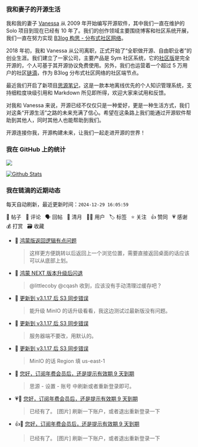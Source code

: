 ### 我和妻子的开源生活

我和我的妻子 [Vanessa](https://github.com/Vanessa219) 从 2009 年开始编写开源软件，其中我们一直在维护的 Solo 项目到现在已经有 10 年了。我们的创作领域主要围绕博客和社区系统开展，我们一直在努力实现 [B3log 构思 - 分布式社区网络](https://ld246.com/article/1546941897596)。

2018 年初，我和 Vanessa 从公司离职，正式开始了“全职做开源、自由职业者”的创业生涯。我们建立了一家公司，主要产品是 Sym 社区系统，它的[社区版](https://github.com/88250/symphony)是完全开源的，个人可基于其开源协议免费使用。另外，我们也运营着一个超过 5 万用户的社区[链滴](https://ld246.com)，作为 B3log 分布式社区网络的社区端节点。

最近我们开启了新项目[思源笔记](https://github.com/siyuan-note/siyuan)，这是一款本地离线优先的个人知识管理系统，支持细粒度块级引用和 Markdown 所见即所得，欢迎大家来试用和反馈。

对我和 Vanessa 来说，开源已经不仅仅只是一种爱好，更是一种生活方式，我们对这条“开源生活”之路的未来充满了信心。希望在这条路上我们能通过开源软件帮助到其他人，同时其他人也能帮助到我们。

开源连接你我，开源构建未来，让我们一起走进开源的世界！

### 我在 GitHub 上的统计

<a title="Hits" target="_blank" href="https://github.com/88250/88250"><img src="https://hits.b3log.org/88250/88250.svg"></a>

[![Github Stats](https://github-readme-stats.vercel.app/api?username=88250&theme=tokyonight&show_icons=true)](https://github.com/88250)

<!--events start -->

### 我在链滴的近期动态

每天自动刷新，最近更新时间：`2024-12-29 16:05:59`

📝 帖子 &nbsp; 💬 评论 &nbsp; 🗣 回帖 &nbsp; 🌙 清月 &nbsp; 👨‍💻 用户 &nbsp; 🏷️ 标签 &nbsp; ⭐️ 关注 &nbsp; 👍 赞同 &nbsp; 💗 感谢 &nbsp; 💰 打赏 &nbsp; 🗃 收藏

* 💬 [鸿蒙版返回逻辑有点问题](https://ld246.com/article/1735434915698/comment/1735434984647#comments)

  > 这样更方便跳转以后返回上一个浏览位置，需要直接返回桌面的话应该可以从底部上划。
* 💬 [鸿蒙 NEXT 版本升级后闪退](https://ld246.com/article/1735383661249/comment/1735430428427#comments)

  > @littlecoby @cqash 收到，应该没有手动清理过缓存吧？
* 💬 [更新到 v3.1.17 后 S3 同步错误](https://ld246.com/article/1735362126245/comment/1735399581455#comments)

  > 能升级 MinIO 的话升级看看，我这边测试过最新版没有问题。
* 💬 [更新到 v3.1.17 后 S3 同步错误](https://ld246.com/article/1735362126245/comment/1735399130406#comments)

  > 服务器端不要改，用默认的。
* 💬 [更新到 v3.1.17 后 S3 同步错误](https://ld246.com/article/1735362126245/comment/1735397154640#comments)

  > MinIO 的话 Region 填 us-east-1
* 💬 [您好，订阅年费会员后，还是提示有效期 9 天到期](https://ld246.com/article/1735395244803/comment/1735397106462#comments)

  > 思源 - 设置 - 账号 中刷新或者重新登录即可。
* 💗💬 [您好，订阅年费会员后，还是提示有效期 9 天到期](https://ld246.com/article/1735395244803/comment/1735395787334#comments)

  > 已经有了。 [图片] 刷新一下账户，或者退出重新登录一下
* 👍💬 [您好，订阅年费会员后，还是提示有效期 9 天到期](https://ld246.com/article/1735395244803/comment/1735395787334#comments)

  > 已经有了。 [图片] 刷新一下账户，或者退出重新登录一下


<!--events end -->
